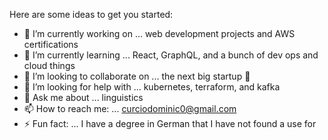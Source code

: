 Here are some ideas to get you started:

- 🔭 I’m currently working on ... web development projects and AWS certifications
- 🌱 I’m currently learning ... React, GraphQL, and a bunch of dev ops and cloud things
- 👯 I’m looking to collaborate on ... the next big startup 🤩
- 🤔 I’m looking for help with ... kubernetes, terraform, and kafka
- 💬 Ask me about ... linguistics
- 📫 How to reach me: ... curciodominic0@gmail.com
- ⚡ Fun fact: ... I have a degree in German that I have not found a use for

